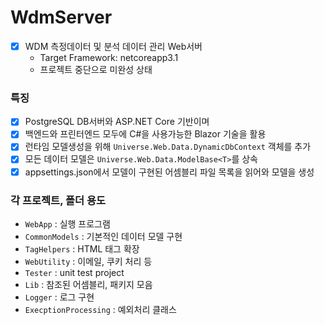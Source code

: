 # WdmServer
- [x] WDM 측정데이터 및 분석 데이터 관리 Web서버
  - Target Framework: netcoreapp3.1
  - 프로젝트 중단으로 미완성 상태
### 특징
- [x] PostgreSQL DB서버와 ASP.NET Core 기반이며 
- [x] 백엔드와 프린터엔드 모두에 C#을 사용가능한 Blazor 기술을 활용
- [x] 런타임 모델생성을 위해 `Universe.Web.Data.DynamicDbContext` 객체를 추가
- [x] 모든 데이터 모델은 `Universe.Web.Data.ModelBase<T>`를 상속
- [x] appsettings.json에서 모델이 구현된 어셈블리 파일 목록을 읽어와 모델을 생성

### 각 프로젝트, 폴더 용도
- `WebApp` : 실행 프로그램
- `CommonModels` : 기본적인 데이터 모델 구현
- `TagHelpers` : HTML 태그 확장
- `WebUtility` : 이메일, 쿠키 처리 등
- `Tester` : unit test project
- `Lib` : 참조된 어셈블리, 패키지 모음
- `Logger` : 로그 구현
- `ExecptionProcessing` : 예외처리 클래스
